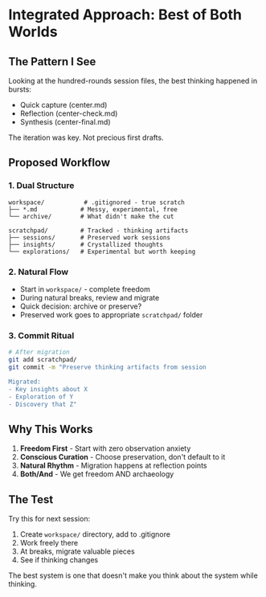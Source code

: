 # Integrated Approach: Best of Both Worlds

## The Pattern I See

Looking at the hundred-rounds session files, the best thinking happened in bursts:
- Quick capture (center.md)
- Reflection (center-check.md)
- Synthesis (center-final.md)

The iteration was key. Not precious first drafts.

## Proposed Workflow

### 1. Dual Structure
```
workspace/           # .gitignored - true scratch
├── *.md            # Messy, experimental, free
└── archive/        # What didn't make the cut

scratchpad/         # Tracked - thinking artifacts
├── sessions/       # Preserved work sessions
├── insights/       # Crystallized thoughts
└── explorations/   # Experimental but worth keeping
```

### 2. Natural Flow
- Start in `workspace/` - complete freedom
- During natural breaks, review and migrate
- Quick decision: archive or preserve?
- Preserved work goes to appropriate `scratchpad/` folder

### 3. Commit Ritual
```bash
# After migration
git add scratchpad/
git commit -m "Preserve thinking artifacts from session

Migrated:
- Key insights about X
- Exploration of Y
- Discovery that Z"
```

## Why This Works

1. **Freedom First** - Start with zero observation anxiety
2. **Conscious Curation** - Choose preservation, don't default to it
3. **Natural Rhythm** - Migration happens at reflection points
4. **Both/And** - We get freedom AND archaeology

## The Test

Try this for next session:
1. Create `workspace/` directory, add to .gitignore
2. Work freely there
3. At breaks, migrate valuable pieces
4. See if thinking changes

The best system is one that doesn't make you think about the system while thinking.